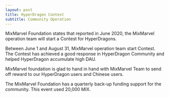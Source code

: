 ```yaml
---
layout: post
title: HyperDragon Contest 
subtitle: Community Operation
---
```


MixMarvel Foundation states that reported in June 2020, the MixMarvel operation team will start a Contest for HyperDragons.

Between  June 1 and August 31, MixMarvel operation team start Contest. The Contest has achieved a good response in HyperDragon Community and helped HyperDragon accumulate high DAU. 

MixMarvel foundation is glad to hand in hand with MixMarvel Team to send off reward  to our HyperDragon users and Chinese users. 

The MixMarvel Foundation has a quarterly back-up funding support for the community. This event used 20,000 MIX.  

